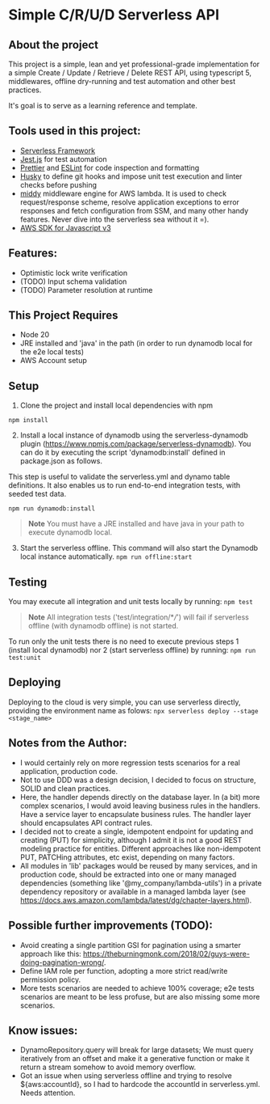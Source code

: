 # Simple C/R/U/D Serverless API

## About the project

This project is a simple, lean and yet professional-grade implementation for a simple Create / Update / Retrieve / Delete REST API, using typescript 5, middlewares, offline dry-running and test automation and other best practices. 

It's goal is to serve as a learning reference and template.

## Tools used in this project:

- [Serverless Framework](https://www.serverless.com/)
- [Jest.js](https://jestjs.io/) for test automation
- [Prettier](https://prettier.io/) and [ESLint](https://eslint.org/) for code inspection and formatting
- [Husky](https://github.com/typicode/husky) to define git hooks and impose unit test execution and linter checks before pushing
- [middy](https://github.com/middyjs/middy) middleware engine for AWS lambda. It is used to check request/response scheme, resolve application exceptions to error responses and fetch configuration from SSM, and many other handy features. Never dive into the serverless sea without it =).
- [AWS SDK for Javascript v3](https://docs.aws.amazon.com/AWSJavaScriptSDK/v3/latest/)


## Features:

- Optimistic lock write verification
- (TODO) Input schema validation
- (TODO) Parameter resolution at runtime


## This Project Requires

- Node 20
- JRE installed and 'java' in the path (in order to run dynamodb local for the e2e local tests)
- AWS Account setup

## Setup

1. Clone the project and install local dependencies with npm

`npm install`

2. Install a local instance of dynamodb using the serverless-dynamodb plugin (https://www.npmjs.com/package/serverless-dynamodb). You can do it by executing the script 'dynamodb:install' defined in package.json as follows.

This step is useful to validate the serverless.yml and dynamo table definitions. It also enables us to run end-to-end integration tests, with seeded test data.

`npm run dynamodb:install`

> **Note**
> You must have a JRE installed and have java in your path to execute dynamodb local.

3. Start the serverless offline. This command will also start the Dynamodb local instance automatically.
   `npm run offline:start`

## Testing

You may execute all integration and unit tests locally by running:
`npm test`

> **Note**
> All integration tests ('test/integration/\*_/_') will fail if serverless offline (with dynamodb offline) is not started.

To run only the unit tests there is no need to execute previous steps 1 (install local dynamodb) nor 2 (start serverless offline) by running:
`npm run test:unit`

## Deploying

Deploying to the cloud is very simple, you can use serverless directly, providing the environment name as folows:
`npx serverless deploy --stage <stage_name>`

## Notes from the Author:

- I would certainly rely on more regression tests scenarios for a real application, production code.
- Not to use DDD was a design decision, I decided to focus on structure, SOLID and clean practices.
- Here, the handler depends directly on the database layer. In (a bit) more complex scenarios, I would avoid leaving business rules in the handlers. Have a service layer to encapsulate business rules. The handler layer should encapsulates API contract rules.
- I decided not to create a single, idempotent endpoint for updating and creating (PUT) for simplicity, although I admit it is not a good REST modeling practice for entities. Different approaches like non-idempotent PUT, PATCHing attributes, etc exist, depending on many factors.
- All modules in 'lib' packages would be reused by many services, and in production code, should be extracted into one or many managed dependencies (something like '@my_company/lambda-utils') in a private dependency repository or available in a managed lambda layer (see https://docs.aws.amazon.com/lambda/latest/dg/chapter-layers.html).

## Possible further improvements (TODO):

- Avoid creating a single partition GSI for pagination using a smarter approach like this: https://theburningmonk.com/2018/02/guys-were-doing-pagination-wrong/.
- Define IAM role per function, adopting a more strict read/write permission policy.
- More tests scenarios are needed to achieve 100% coverage; e2e tests scenarios are meant to be less profuse, but are also missing some more scenarios.

## Know issues:

- DynamoRepository.query will break for large datasets; We must query iteratively from an offset and make it a generative function or make it return a stream somehow to avoid memory overflow.
- Got an issue when using serverless offline and trying to resolve ${aws:accountId}, so I had to hardcode the accountId in serverless.yml. Needs attention.

